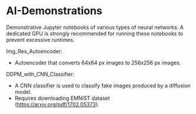 # AI-Demonstrations
Demonstrative Jupyter notebooks of various types of neural networks.  A dedicated GPU is strongly recommended for running these notebooks to prevent excessive runtimes.

Img_Res_Autoencoder: 
- Autoencoder that converts 64x64 px images to 256x256 px images.  

DDPM_with_CNN_Classifier:
- A CNN classifier is used to classify fake images produced by a diffusion model.
- Requires downloading EMNIST dataset (https://arxiv.org/pdf/1702.05373).
